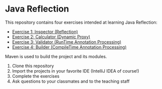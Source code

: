 # Java Reflection

This repository contains four exercises intended at learning Java Reflection:

- [Exercise 1: Inspector (Reflection)](inspector/README.md)
- [Exercise 2: Calculator (Dynamic Proxy)](calculator/README.md)
- [Exercise 3: Validator (RunTime Annotation Processing)](validator/README.md)
- [Exercise 4: Builder (CompileTime Annotation Processing)](builder-example/README.md)

Maven is used to build the project and its modules.

1. Clone this repository
2. Import the projects in your favorite IDE (IntelliJ IDEA of course!)
3. Complete the exercises
4. Ask questions to your classmates and to the teaching staff


